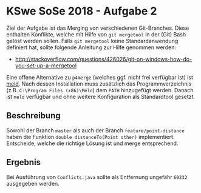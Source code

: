 # KSwe SoSe 2018 - Aufgabe 2

Ziel der Aufgabe ist das Merging von verschiedenen Git-Branches. Diese enthalten
Konflikte, welche mit Hilfe von `git mergetool` in der (Git) Bash gelöst werden
sollen. Falls `git mergetool` keine Standardanwendung definiert hat, sollte
folgende Anleitung zur Hilfe genommen werden:

* http://stackoverflow.com/questions/426026/git-on-windows-how-do-you-set-up-a-mergetool

Eine offene Alternative zu `p4merge` (welches ggf. nicht frei verfügbar ist) ist
[meld](http://meldmerge.org/). Nach dessen Installation muss zusätzlich das
Programmverzeichnis (z.B. `C:\Program Files (x86)\Meld`) dem `PATH` hinzugefügt
werden. Danach ist `meld` verfügbar und ohne weitere Konfiguration als
Standardtool gesetzt.

## Beschreibung

Sowohl der Branch `master` als auch der Branch `feature/point-distance` haben
die Funktion `double distanceTo(Point other)` implementiert. Entscheide, welche
die richtige Lösung ist und merge entsprechend.

## Ergebnis

Bei Ausführung von `Conflicts.java` sollte als Entfernung ungefähr `60232`
ausgegeben werden.
